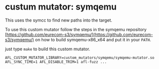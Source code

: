 # custum mutator: symqemu

This uses the symcc to find new paths into the target.

To use this custom mutator follow the steps in the symqemu repository 
[https://github.com/eurecom-s3/symqemu/](https://github.com/eurecom-s3/symqemu/) 
on how to build symqemu-x86_x64 and put it in your `PATH`.

just type `make` to build this custom mutator.

```AFL_CUSTOM_MUTATOR_LIBRARY=custom_mutators/symqemu/symqemu-mutator.so AFL_SYNC_TIME=1 AFL_DISABLE_TRIM=1 afl-fuzz ...```
